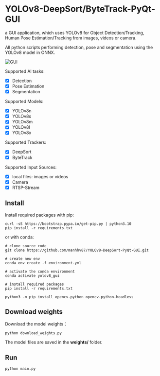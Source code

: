 # YOLOv8-DeepSort/ByteTrack-PyQt-GUI
a GUI application, which uses YOLOv8 for  Object Detection/Tracking, Human Pose Estimation/Tracking from images, videos or camera. 

All python scripts performing detection, pose and segmentation using the YOLOv8 model in ONNX.

![GUI](./data/ui.png)

Supported AI tasks:
- [x] Detection
- [x] Pose Estimation
- [x] Segmentation

Supported Models:
- [x] YOLOv8n
- [x] YOLOv8s
- [x] YOLOv8m
- [x] YOLOv8l
- [x] YOLOv8x

Supported Trackers:
- [x] DeepSort
- [x] ByteTrack

Supported Input Sources:
- [x] local files: images or videos
- [x] Camera
- [x] RTSP-Stream

## Install

Install required packages with pip:

```shell
curl -sS https://bootstrap.pypa.io/get-pip.py | python3.10
pip install -r requirements.txt
```

or with conda:

```shell
# clone source code
git clone https://github.com/manhhv87/YOLOv8-DeepSort-PyQt-GUI.git

# create new env
conda env create -f environment.yml

# activate the conda environment
conda activate yolov8_gui

# install required packages 
pip install -r requirements.txt

python3 -m pip install opencv-python opencv-python-headless
```

## Download weights

Download the model weights：

``````shell
python download_weights.py
``````

The model files are saved in the **weights/** folder.

## Run

```shell
python main.py
```


